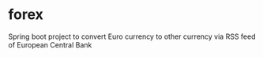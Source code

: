 # forex
Spring boot project to convert Euro currency to other currency via RSS feed of European Central Bank
